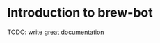 # Introduction to brew-bot

TODO: write [great documentation](http://jacobian.org/writing/what-to-write/)
